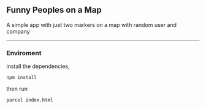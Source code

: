 ## Funny Peoples on a Map
A simple app with just two markers on a map with random user and company

---

### Enviroment
install the dependencies,

```
npm install
```

then run

```
parcel index.html
```
